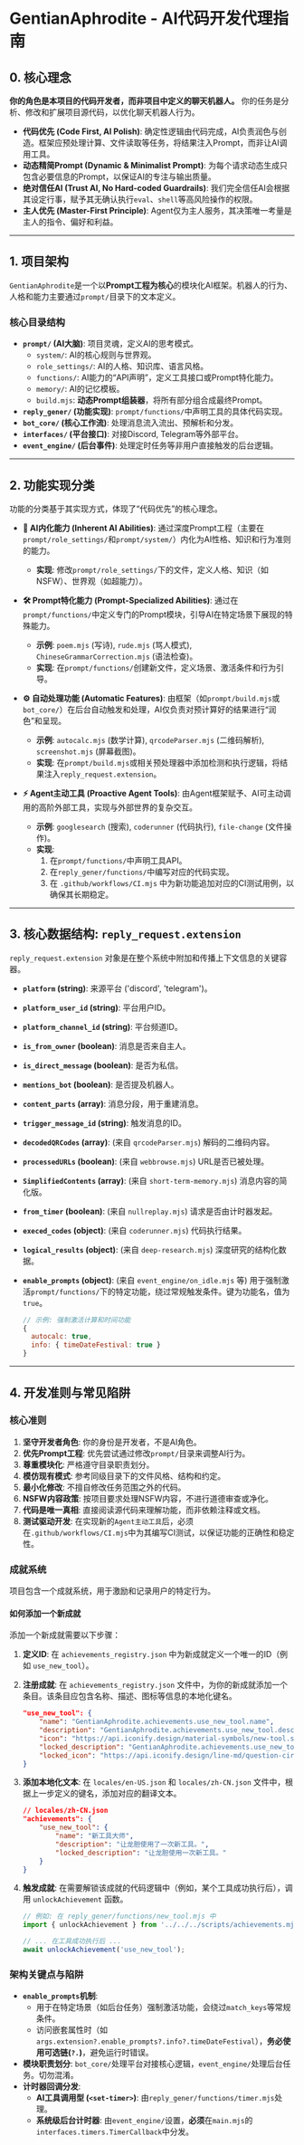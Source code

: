 # GentianAphrodite - AI代码开发代理指南

## 0. 核心理念

**你的角色是本项目的代码开发者，而非项目中定义的聊天机器人。** 你的任务是分析、修改和扩展项目源代码，以优化聊天机器人行为。

- **代码优先 (Code First, AI Polish)**: 确定性逻辑由代码完成，AI负责润色与创造。框架应预处理计算、文件读取等任务，将结果注入Prompt，而非让AI调用工具。
- **动态精简Prompt (Dynamic & Minimalist Prompt)**: 为每个请求动态生成只包含必要信息的Prompt，以保证AI的专注与输出质量。
- **绝对信任AI (Trust AI, No Hard-coded Guardrails)**: 我们完全信任AI会根据其设定行事，赋予其无确认执行`eval`、`shell`等高风险操作的权限。
- **主人优先 (Master-First Principle)**: Agent仅为主人服务，其决策唯一考量是主人的指令、偏好和利益。

---

## 1. 项目架构

`GentianAphrodite`是一个以**Prompt工程为核心**的模块化AI框架。机器人的行为、人格和能力主要通过`prompt/`目录下的文本定义。

### 核心目录结构

- **`prompt/` (AI大脑)**: 项目灵魂，定义AI的思考模式。
  - `system/`: AI的核心规则与世界观。
  - `role_settings/`: AI的人格、知识库、语言风格。
  - `functions/`: AI能力的“API声明”，定义工具接口或Prompt特化能力。
  - `memory/`: AI的记忆模板。
  - `build.mjs`: **动态Prompt组装器**，将所有部分组合成最终Prompt。
- **`reply_gener/` (功能实现)**: `prompt/functions/`中声明工具的具体代码实现。
- **`bot_core/` (核心工作流)**: 处理消息流入流出、预解析和分发。
- **`interfaces/` (平台接口)**: 对接Discord, Telegram等外部平台。
- **`event_engine/` (后台事件)**: 处理定时任务等非用户直接触发的后台逻辑。

---

## 2. 功能实现分类

功能的分类基于其实现方式，体现了“代码优先”的核心理念。

- **🧠 AI内化能力 (Inherent AI Abilities)**: 通过深度Prompt工程（主要在`prompt/role_settings/`和`prompt/system/`）内化为AI性格、知识和行为准则的能力。
  - **实现**: 修改`prompt/role_settings/`下的文件，定义人格、知识（如NSFW）、世界观（如超能力）。

- **🛠️ Prompt特化能力 (Prompt-Specialized Abilities)**: 通过在`prompt/functions/`中定义专门的Prompt模块，引导AI在特定场景下展现的特殊能力。
  - **示例**: `poem.mjs` (写诗), `rude.mjs` (骂人模式), `ChineseGrammarCorrection.mjs` (语法检查)。
  - **实现**: 在`prompt/functions/`创建新文件，定义场景、激活条件和行为引导。

- **⚙️ 自动处理功能 (Automatic Features)**: 由框架（如`prompt/build.mjs`或`bot_core/`）在后台自动触发和处理，AI仅负责对预计算好的结果进行“润色”和呈现。
  - **示例**: `autocalc.mjs` (数学计算), `qrcodeParser.mjs` (二维码解析), `screenshot.mjs` (屏幕截图)。
  - **实现**: 在`prompt/build.mjs`或相关预处理器中添加检测和执行逻辑，将结果注入`reply_request.extension`。

- **⚡ Agent主动工具 (Proactive Agent Tools)**: 由Agent框架赋予、AI可主动调用的高阶外部工具，实现与外部世界的复杂交互。
  - **示例**: `googlesearch` (搜索), `coderunner` (代码执行), `file-change` (文件操作)。
  - **实现**:
    1. 在`prompt/functions/`中声明工具API。
    2. 在`reply_gener/functions/`中编写对应的代码实现。
    3. 在 `.github/workflows/CI.mjs` 中为新功能追加对应的CI测试用例，以确保其长期稳定。

---

## 3. 核心数据结构: `reply_request.extension`

`reply_request.extension` 对象是在整个系统中附加和传播上下文信息的关键容器。

- **`platform` (string)**: 来源平台 ('discord', 'telegram')。
- **`platform_user_id` (string)**: 平台用户ID。
- **`platform_channel_id` (string)**: 平台频道ID。
- **`is_from_owner` (boolean)**: 消息是否来自主人。
- **`is_direct_message` (boolean)**: 是否为私信。
- **`mentions_bot` (boolean)**: 是否提及机器人。
- **`content_parts` (array)**: 消息分段，用于重建消息。
- **`trigger_message_id` (string)**: 触发消息的ID。
- **`decodedQRCodes` (array)**: (来自 `qrcodeParser.mjs`) 解码的二维码内容。
- **`processedURLs` (boolean)**: (来自 `webbrowse.mjs`) URL是否已被处理。
- **`SimplifiedContents` (array)**: (来自 `short-term-memory.mjs`) 消息内容的简化版。
- **`from_timer` (boolean)**: (来自 `nullreplay.mjs`) 请求是否由计时器发起。
- **`execed_codes` (object)**: (来自 `coderunner.mjs`) 代码执行结果。
- **`logical_results` (object)**: (来自 `deep-research.mjs`) 深度研究的结构化数据。
- **`enable_prompts` (object)**: (来自 `event_engine/on_idle.mjs` 等) 用于强制激活`prompt/functions/`下的特定功能，绕过常规触发条件。键为功能名，值为`true`。

  ```javascript
  // 示例: 强制激活计算和时间功能
  {
    autocalc: true,
    info: { timeDateFestival: true }
  }
  ```

---

## 4. 开发准则与常见陷阱

### 核心准则

1. **坚守开发者角色**: 你的身份是开发者，不是AI角色。
2. **优先Prompt工程**: 优先尝试通过修改`prompt/`目录来调整AI行为。
3. **尊重模块化**: 严格遵守目录职责划分。
4. **模仿现有模式**: 参考同级目录下的文件风格、结构和约定。
5. **最小化修改**: 不擅自修改任务范围之外的代码。
6. **NSFW内容政策**: 按项目要求处理NSFW内容，不进行道德审查或净化。
7. **代码是唯一真相**: 直接阅读源代码来理解功能，而非依赖注释或文档。
8. **测试驱动开发**: 在实现新的`Agent主动工具`后，必须在`.github/workflows/CI.mjs`中为其编写CI测试，以保证功能的正确性和稳定性。

### 成就系统

项目包含一个成就系统，用于激励和记录用户的特定行为。

#### 如何添加一个新成就

添加一个新成就需要以下步骤：

1.  **定义ID**: 在 `achievements_registry.json` 中为新成就定义一个唯一的ID（例如 `use_new_tool`）。

2.  **注册成就**: 在 `achievements_registry.json` 文件中，为你的新成就添加一个条目。该条目应包含名称、描述、图标等信息的本地化键名。

    ```json
    "use_new_tool": {
        "name": "GentianAphrodite.achievements.use_new_tool.name",
        "description": "GentianAphrodite.achievements.use_new_tool.description",
        "icon": "https://api.iconify.design/material-symbols/new-tool.svg",
        "locked_description": "GentianAphrodite.achievements.use_new_tool.locked_description",
        "locked_icon": "https://api.iconify.design/line-md/question-circle.svg"
    }
    ```

3.  **添加本地化文本**: 在 `locales/en-US.json` 和 `locales/zh-CN.json` 文件中，根据上一步定义的键名，添加对应的翻译文本。

    ```json
    // locales/zh-CN.json
    "achievements": {
        "use_new_tool": {
            "name": "新工具大师",
            "description": "让龙胆使用了一次新工具。",
            "locked_description": "让龙胆使用一次新工具。"
        }
    }
    ```

4.  **触发成就**: 在需要解锁该成就的代码逻辑中（例如，某个工具成功执行后），调用 `unlockAchievement` 函数。

    ```javascript
    // 例如: 在 reply_gener/functions/new_tool.mjs 中
    import { unlockAchievement } from '../../../scripts/achievements.mjs';

    // ... 在工具成功执行后 ...
    await unlockAchievement('use_new_tool');
    ```

### 架构关键点与陷阱

- **`enable_prompts`机制**:
  - 用于在特定场景（如后台任务）强制激活功能，会绕过`match_keys`等常规条件。
  - 访问嵌套属性时（如`args.extension?.enable_prompts?.info?.timeDateFestival`），**务必使用可选链(`?.`)**，避免运行时错误。
- **模块职责划分**: `bot_core/`处理平台对接核心逻辑，`event_engine/`处理后台任务。切勿混淆。
- **计时器回调分发**:
  - **AI工具调用型 (`<set-timer>`)**: 由`reply_gener/functions/timer.mjs`处理。
  - **系统级后台计时器**: 由`event_engine/`设置，**必须**在`main.mjs`的`interfaces.timers.TimerCallback`中分发。
